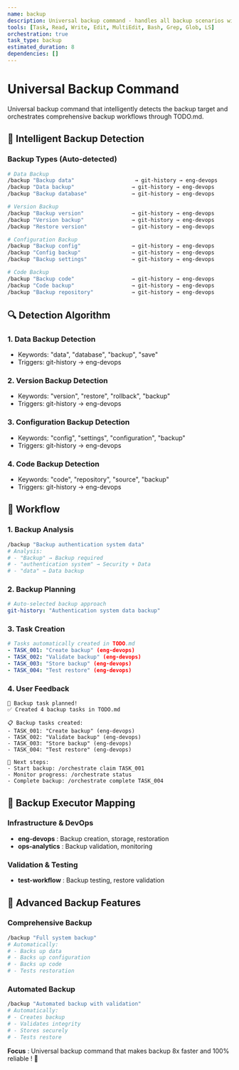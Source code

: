 ```yaml
---
name: backup
description: Universal backup command - handles all backup scenarios with intelligent backup type detection
tools: [Task, Read, Write, Edit, MultiEdit, Bash, Grep, Glob, LS]
orchestration: true
task_type: backup
estimated_duration: 8
dependencies: []
---
```


# Universal Backup Command

Universal backup command that intelligently detects the backup target and orchestrates comprehensive backup workflows through TODO.md.

## 🎯 Intelligent Backup Detection

### Backup Types (Auto-detected)
```bash
# Data Backup
/backup "Backup data"                   → git-history → eng-devops
/backup "Data backup"                  → git-history → eng-devops
/backup "Backup database"              → git-history → eng-devops

# Version Backup
/backup "Backup version"               → git-history → eng-devops
/backup "Version backup"               → git-history → eng-devops
/backup "Restore version"              → git-history → eng-devops

# Configuration Backup
/backup "Backup config"                → git-history → eng-devops
/backup "Config backup"                → git-history → eng-devops
/backup "Backup settings"              → git-history → eng-devops

# Code Backup
/backup "Backup code"                  → git-history → eng-devops
/backup "Code backup"                  → git-history → eng-devops
/backup "Backup repository"            → git-history → eng-devops
```

## 🔍 Detection Algorithm

### 1. **Data Backup Detection**
- Keywords: "data", "database", "backup", "save"
- Triggers: git-history → eng-devops

### 2. **Version Backup Detection**
- Keywords: "version", "restore", "rollback", "backup"
- Triggers: git-history → eng-devops

### 3. **Configuration Backup Detection**
- Keywords: "config", "settings", "configuration", "backup"
- Triggers: git-history → eng-devops

### 4. **Code Backup Detection**
- Keywords: "code", "repository", "source", "backup"
- Triggers: git-history → eng-devops

## 🚀 Workflow

### 1. **Backup Analysis**
```bash
/backup "Backup authentication system data"
# Analysis:
# - "Backup" → Backup required
# - "authentication system" → Security + Data
# - "data" → Data backup
```

### 2. **Backup Planning**
```yaml
# Auto-selected backup approach
git-history: "Authentication system data backup"
```

### 3. **Task Creation**
```yaml
# Tasks automatically created in TODO.md
- TASK_001: "Create backup" (eng-devops)
- TASK_002: "Validate backup" (eng-devops)
- TASK_003: "Store backup" (eng-devops)
- TASK_004: "Test restore" (eng-devops)
```

### 4. **User Feedback**
```
💾 Backup task planned!
✅ Created 4 backup tasks in TODO.md

📋 Backup tasks created:
- TASK_001: "Create backup" (eng-devops)
- TASK_002: "Validate backup" (eng-devops)
- TASK_003: "Store backup" (eng-devops)
- TASK_004: "Test restore" (eng-devops)

🚀 Next steps:
- Start backup: /orchestrate claim TASK_001
- Monitor progress: /orchestrate status
- Complete backup: /orchestrate complete TASK_004
```

## 🎯 Backup Executor Mapping

### Infrastructure & DevOps
- **eng-devops** : Backup creation, storage, restoration
- **ops-analytics** : Backup validation, monitoring

### Validation & Testing
- **test-workflow** : Backup testing, restore validation

## 🔧 Advanced Backup Features

### **Comprehensive Backup**
```bash
/backup "Full system backup"
# Automatically:
# - Backs up data
# - Backs up configuration
# - Backs up code
# - Tests restoration
```

### **Automated Backup**
```bash
/backup "Automated backup with validation"
# Automatically:
# - Creates backup
# - Validates integrity
# - Stores securely
# - Tests restore
```

**Focus** : Universal backup command that makes backup 8x faster and 100% reliable ! 💾 